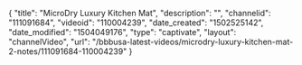 {
    "title": "MicroDry Luxury Kitchen Mat",
    "description": "",
    "channelid": "111091684",
    "videoid": "110004239",
    "date_created": "1502525142",
    "date_modified": "1504049176",
    "type": "captivate",
    "layout": "channelVideo",
    "url": "\/bbbusa-latest-videos\/microdry-luxury-kitchen-mat-2-notes\/111091684-110004239"
}